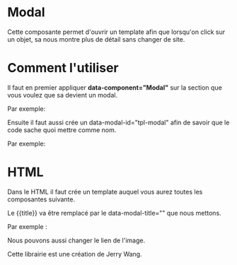 # Modal

Cette composante permet d'ouvrir un template afin que lorsqu'on click sur un objet, sa nous montre plus de détail sans changer de site.

# Comment l'utiliser

Il faut en premier appliquer **data-component="Modal"** sur la section que vous voulez que sa devient un modal.

Par exemple: <div class="card-news" data-component="Modal"></div>

Ensuite il faut aussi crée un data-modal-id="tpl-modal" afin de savoir que le code sache quoi mettre comme nom.

Par exemple: <div class="card-news" data-component="Modal" data-modal-id="tpl-modal">

# HTML

Dans le HTML il faut crée un template auquel vous aurez toutes les composantes suivante.

<template id="tpl-modal-tool">
            <div class="modal">
                <div class="modal__scrim"></div>
                <div class="modal__box">
                    <div class="modal__content">
                        <h2>{{title}}</h2>
                        <img src="./assets/images/{{legume}}" alt="" />
                    </div>
                    <button class="modal__close js-close"></button>
                </div>
            </div>
        </template>

Le {{title}} va être remplacé par le data-modal-title="" que nous mettons.

Par exemple : <div
                    class="swiper-slide swiper-slide-quaternary"
                    data-component="Modal"
                    data-modal-id="tpl-modal-tool"
                    data-modal-title="Une belle laitue"
                    data-modal-image="lettuce.png"
                 >

Nous pouvons aussi changer le lien de l'image.

Cette librairie est une création de Jerry Wang.
